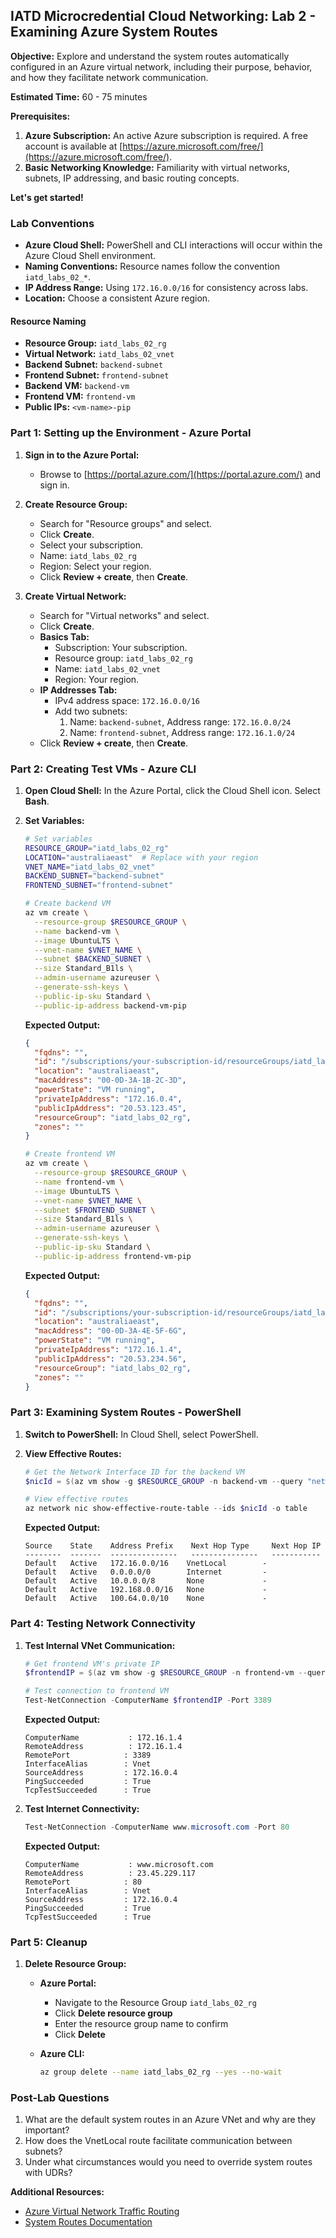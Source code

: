 ## IATD Microcredential Cloud Networking: Lab 2 - Examining Azure System Routes

**Objective:** Explore and understand the system routes automatically configured in an Azure virtual network, including their purpose, behavior, and how they facilitate network communication.

**Estimated Time:** 60 - 75 minutes

**Prerequisites:**

1.  **Azure Subscription:** An active Azure subscription is required. A free account is available at [https://azure.microsoft.com/free/](https://azure.microsoft.com/free/).
2.  **Basic Networking Knowledge:** Familiarity with virtual networks, subnets, IP addressing, and basic routing concepts.

**Let's get started!**

### Lab Conventions

*   **Azure Cloud Shell:** PowerShell and CLI interactions will occur within the Azure Cloud Shell environment.
*   **Naming Conventions:** Resource names follow the convention `iatd_labs_02_*`.
*   **IP Address Range:** Using `172.16.0.0/16` for consistency across labs.
*   **Location:** Choose a consistent Azure region.

#### Resource Naming

*   **Resource Group:** `iatd_labs_02_rg`
*   **Virtual Network:** `iatd_labs_02_vnet`
*   **Backend Subnet:** `backend-subnet`
*   **Frontend Subnet:** `frontend-subnet`
*   **Backend VM:** `backend-vm`
*   **Frontend VM:** `frontend-vm`
*   **Public IPs:** `<vm-name>-pip`

### Part 1: Setting up the Environment - Azure Portal

1.  **Sign in to the Azure Portal:**
    *   Browse to [https://portal.azure.com/](https://portal.azure.com/) and sign in.

2.  **Create Resource Group:**
    *   Search for "Resource groups" and select.
    *   Click **Create**.
    *   Select your subscription.
    *   Name: `iatd_labs_02_rg`
    *   Region: Select your region.
    *   Click **Review + create**, then **Create**.

3.  **Create Virtual Network:**
    *   Search for "Virtual networks" and select.
    *   Click **Create**.
    *   **Basics Tab:**
        *   Subscription: Your subscription.
        *   Resource group: `iatd_labs_02_rg`
        *   Name: `iatd_labs_02_vnet`
        *   Region: Your region.
    *   **IP Addresses Tab:**
        *   IPv4 address space: `172.16.0.0/16`
        *   Add two subnets:
            1. Name: `backend-subnet`, Address range: `172.16.0.0/24`
            2. Name: `frontend-subnet`, Address range: `172.16.1.0/24`
    *   Click **Review + create**, then **Create**.

### Part 2: Creating Test VMs - Azure CLI

1.  **Open Cloud Shell:** In the Azure Portal, click the Cloud Shell icon. Select **Bash**.

2.  **Set Variables:**

    ```bash
    # Set variables
    RESOURCE_GROUP="iatd_labs_02_rg"
    LOCATION="australiaeast"  # Replace with your region
    VNET_NAME="iatd_labs_02_vnet"
    BACKEND_SUBNET="backend-subnet"
    FRONTEND_SUBNET="frontend-subnet"

    # Create backend VM
    az vm create \
      --resource-group $RESOURCE_GROUP \
      --name backend-vm \
      --image UbuntuLTS \
      --vnet-name $VNET_NAME \
      --subnet $BACKEND_SUBNET \
      --size Standard_B1ls \
      --admin-username azureuser \
      --generate-ssh-keys \
      --public-ip-sku Standard \
      --public-ip-address backend-vm-pip
    ```

    **Expected Output:**
    ```json
    {
      "fqdns": "",
      "id": "/subscriptions/your-subscription-id/resourceGroups/iatd_labs_02_rg/providers/Microsoft.Compute/virtualMachines/backend-vm",
      "location": "australiaeast",
      "macAddress": "00-0D-3A-1B-2C-3D",
      "powerState": "VM running",
      "privateIpAddress": "172.16.0.4",
      "publicIpAddress": "20.53.123.45",
      "resourceGroup": "iatd_labs_02_rg",
      "zones": ""
    }
    ```

    ```bash
    # Create frontend VM
    az vm create \
      --resource-group $RESOURCE_GROUP \
      --name frontend-vm \
      --image UbuntuLTS \
      --vnet-name $VNET_NAME \
      --subnet $FRONTEND_SUBNET \
      --size Standard_B1ls \
      --admin-username azureuser \
      --generate-ssh-keys \
      --public-ip-sku Standard \
      --public-ip-address frontend-vm-pip
    ```

    **Expected Output:**
    ```json
    {
      "fqdns": "",
      "id": "/subscriptions/your-subscription-id/resourceGroups/iatd_labs_02_rg/providers/Microsoft.Compute/virtualMachines/frontend-vm",
      "location": "australiaeast",
      "macAddress": "00-0D-3A-4E-5F-6G",
      "powerState": "VM running",
      "privateIpAddress": "172.16.1.4",
      "publicIpAddress": "20.53.234.56",
      "resourceGroup": "iatd_labs_02_rg",
      "zones": ""
    }
    ```

### Part 3: Examining System Routes - PowerShell

1.  **Switch to PowerShell:** In Cloud Shell, select PowerShell.

2.  **View Effective Routes:**

    ```powershell
    # Get the Network Interface ID for the backend VM
    $nicId = $(az vm show -g $RESOURCE_GROUP -n backend-vm --query "networkProfile.networkInterfaces[0].id" -o tsv)
    
    # View effective routes
    az network nic show-effective-route-table --ids $nicId -o table
    ```

    **Expected Output:**
    ```
    Source    State    Address Prefix    Next Hop Type     Next Hop IP
    --------  -------  ---------------   ---------------   -----------
    Default   Active   172.16.0.0/16    VnetLocal        -
    Default   Active   0.0.0.0/0        Internet         -
    Default   Active   10.0.0.0/8       None             -
    Default   Active   192.168.0.0/16   None             -
    Default   Active   100.64.0.0/10    None             -
    ```

### Part 4: Testing Network Connectivity

1.  **Test Internal VNet Communication:**

    ```powershell
    # Get frontend VM's private IP
    $frontendIP = $(az vm show -g $RESOURCE_GROUP -n frontend-vm --query "privateIps" -o tsv)
    
    # Test connection to frontend VM
    Test-NetConnection -ComputerName $frontendIP -Port 3389
    ```

    **Expected Output:**
    ```
    ComputerName           : 172.16.1.4
    RemoteAddress          : 172.16.1.4
    RemotePort            : 3389
    InterfaceAlias        : Vnet
    SourceAddress         : 172.16.0.4
    PingSucceeded         : True
    TcpTestSucceeded      : True
    ```

2.  **Test Internet Connectivity:**

    ```powershell
    Test-NetConnection -ComputerName www.microsoft.com -Port 80
    ```

    **Expected Output:**
    ```
    ComputerName           : www.microsoft.com
    RemoteAddress          : 23.45.229.117
    RemotePort            : 80
    InterfaceAlias        : Vnet
    SourceAddress         : 172.16.0.4
    PingSucceeded         : True
    TcpTestSucceeded      : True
    ```

### Part 5: Cleanup

1.  **Delete Resource Group:**

    *   **Azure Portal:**
        *   Navigate to the Resource Group `iatd_labs_02_rg`
        *   Click **Delete resource group**
        *   Enter the resource group name to confirm
        *   Click **Delete**

    *   **Azure CLI:**
        ```bash
        az group delete --name iatd_labs_02_rg --yes --no-wait
        ```

### Post-Lab Questions

1. What are the default system routes in an Azure VNet and why are they important?
2. How does the VnetLocal route facilitate communication between subnets?
3. Under what circumstances would you need to override system routes with UDRs?

**Additional Resources:**
- [Azure Virtual Network Traffic Routing](https://docs.microsoft.com/azure/virtual-network/virtual-networks-udr-overview)
- [System Routes Documentation](https://docs.microsoft.com/azure/virtual-network/virtual-networks-udr-overview#system-routes)
